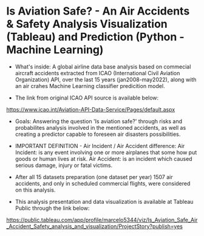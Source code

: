 # Is Aviation Safe? - An Air Accidents & Safety Analysis Visualization (Tableau) and Prediction (Python - Machine Learning)

*  What's inside: A global airline data base analysis  based on commecial aircraft accidents extracted from ICAO (International Civil Aviation Organization) API, over the last 15 years (jan2008-may2022), along with an air crahes Machine Learning classifier predicition model.

* The link from original ICAO API source is available below:

https://www.icao.int/Aviation-API-Data-Service/Pages/default.aspx

* Goals: Answering the question 'Is aviation safe?' through risks and probabilites analysis involved in the mentioned accidents, as well as creating a predictor capable to foreseen air disasters possibilities.

* IMPORTANT DEFINITION - Air Incident / Air Accident difference: 
  Air Incident: is any event involving one or more airplanes that some how put goods or human lives at risk. 
  Air Accident: is an incident which caused serious damage, injury or fatal victims.

* After all 15 datasets preparation (one dataset per year) 1507 air accidents, and only in scheduled commercial flights,  were considered on this analysis.

* This analysis presentation and data visualization is available at Tableau Public through the link below: 

https://public.tableau.com/app/profile/marcelo5344/viz/Is_Aviation_Safe_Air_Accident_Safety_analysis_and_visualization/ProjectStory?publish=yes
